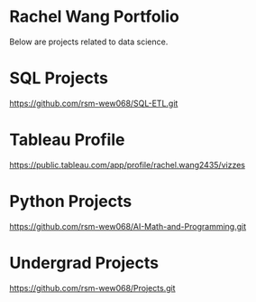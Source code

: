 # Rachel Wang Portfolio
Below are projects related to data science.

# SQL Projects
https://github.com/rsm-wew068/SQL-ETL.git

# Tableau Profile
https://public.tableau.com/app/profile/rachel.wang2435/vizzes

# Python Projects
https://github.com/rsm-wew068/AI-Math-and-Programming.git

# Undergrad Projects
https://github.com/rsm-wew068/Projects.git
